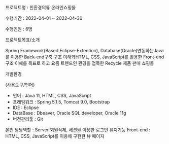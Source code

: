 프로젝트명	: 친환경의류 온라인쇼핑몰

수행기간 : 2022-04-01 ~ 2022-04-30

수행인원 : 6명

프로젝트목표/소개

Spring Framework(Based Eclipse-Extention), Database(Oracle)연동하는Java를 이용한 Back-end구축 구조 이해와HTML, CSS, JavaScript를 활용한 Front-end 구조 이해를 목표로 하고 요즘 트렌드인 환경을 접목한 Recycle 제품 판매 쇼핑몰

개발환경

(사용도구/언어) 

-	언어 : Java 11, HTML, CSS, JavaScript
-	프레임워크 : Spring 5.1.5, Tomcat 9.0, Bootstrap
-	IDE : Eclipse
-	DataBase : Dbeaver, Oracle SQL developer, Oracle 11g
-	버전관리툴 : Git

본인 담당역할 : Server 회원삭제, 세션을 이용한 로그인 유지기능
 Front-end : HTML, CSS, JavaScript를 이용해 구현한 뷰 페이지

